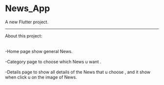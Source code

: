 # News_App

A new Flutter project.
<hr>
About this project:<br>
<br><br>
-Home page show general News.<br>
<br>
-Category page to choose which News u want .<br>
<br>
-Details page to show all details of the News that u choose , and it show when click u on the image of News.



